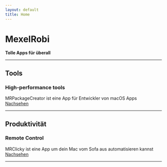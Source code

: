 ```yaml
---
layout: default
title: Home
---
```


# **MexelRobi**
**Tolle Apps für überall**

---

## Tools
### **High-performance tools**   
MRPackageCreator ist eine App für Entwickler von macOS Apps   
[Nachsehen](https://mexelrobi.github.io/MRPackageCreator/index.html)

---

## Produktivität
### **Remote Control**
MRClicky ist eine App um dein Mac vom Sofa aus automatisieren kannst  
[Nachsehen](https://mexelrobi.github.io/MRClicky/index.html)

---
